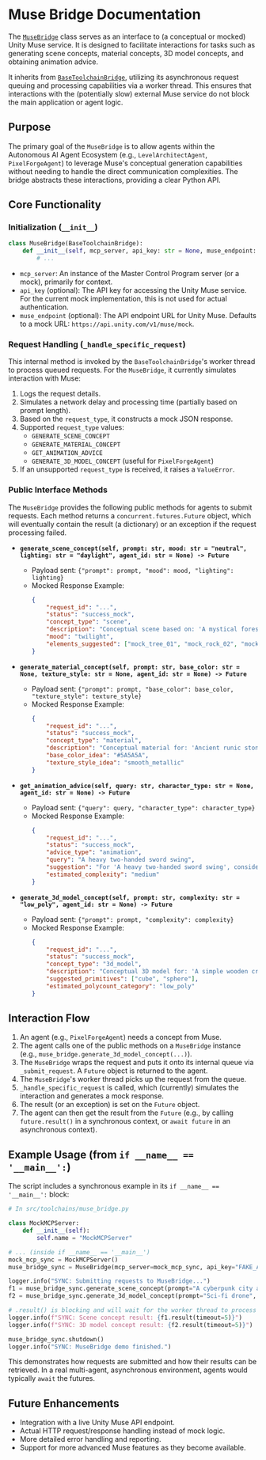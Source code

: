 # Muse Bridge Documentation

The [`MuseBridge`](../../src/toolchains/muse_bridge.py) class serves as an interface to (a conceptual or mocked) Unity Muse service. It is designed to facilitate interactions for tasks such as generating scene concepts, material concepts, 3D model concepts, and obtaining animation advice.

It inherits from [`BaseToolchainBridge`](../../src/toolchains/base_toolchain_bridge.py), utilizing its asynchronous request queuing and processing capabilities via a worker thread. This ensures that interactions with the (potentially slow) external Muse service do not block the main application or agent logic.

## Purpose

The primary goal of the `MuseBridge` is to allow agents within the Autonomous AI Agent Ecosystem (e.g., `LevelArchitectAgent`, `PixelForgeAgent`) to leverage Muse's conceptual generation capabilities without needing to handle the direct communication complexities. The bridge abstracts these interactions, providing a clear Python API.

## Core Functionality

### Initialization (`__init__`)

```python
class MuseBridge(BaseToolchainBridge):
    def __init__(self, mcp_server, api_key: str = None, muse_endpoint: str = None):
        # ...
```

*   `mcp_server`: An instance of the Master Control Program server (or a mock), primarily for context.
*   `api_key` (optional): The API key for accessing the Unity Muse service. For the current mock implementation, this is not used for actual authentication.
*   `muse_endpoint` (optional): The API endpoint URL for Unity Muse. Defaults to a mock URL: `https://api.unity.com/v1/muse/mock`.

### Request Handling (`_handle_specific_request`)

This internal method is invoked by the `BaseToolchainBridge`'s worker thread to process queued requests.
For the `MuseBridge`, it currently simulates interaction with Muse:
1.  Logs the request details.
2.  Simulates a network delay and processing time (partially based on prompt length).
3.  Based on the `request_type`, it constructs a mock JSON response.
4.  Supported `request_type` values:
    *   `GENERATE_SCENE_CONCEPT`
    *   `GENERATE_MATERIAL_CONCEPT`
    *   `GET_ANIMATION_ADVICE`
    *   `GENERATE_3D_MODEL_CONCEPT` (useful for `PixelForgeAgent`)
5.  If an unsupported `request_type` is received, it raises a `ValueError`.

### Public Interface Methods

The `MuseBridge` provides the following public methods for agents to submit requests. Each method returns a `concurrent.futures.Future` object, which will eventually contain the result (a dictionary) or an exception if the request processing failed.

*   **`generate_scene_concept(self, prompt: str, mood: str = "neutral", lighting: str = "daylight", agent_id: str = None) -> Future`**
    *   Payload sent: `{"prompt": prompt, "mood": mood, "lighting": lighting}`
    *   Mocked Response Example:
        ```json
        {
            "request_id": "...",
            "status": "success_mock",
            "concept_type": "scene",
            "description": "Conceptual scene based on: 'A mystical forest clearing at twilight'. Includes elements like [element1, element2].",
            "mood": "twilight",
            "elements_suggested": ["mock_tree_01", "mock_rock_02", "mock_lighting_twilight"]
        }
        ```

*   **`generate_material_concept(self, prompt: str, base_color: str = None, texture_style: str = None, agent_id: str = None) -> Future`**
    *   Payload sent: `{"prompt": prompt, "base_color": base_color, "texture_style": texture_style}`
    *   Mocked Response Example:
        ```json
        {
            "request_id": "...",
            "status": "success_mock",
            "concept_type": "material",
            "description": "Conceptual material for: 'Ancient runic stone texture'. Properties: [color, texture_idea].",
            "base_color_idea": "#5A5A5A",
            "texture_style_idea": "smooth_metallic"
        }
        ```

*   **`get_animation_advice(self, query: str, character_type: str = None, agent_id: str = None) -> Future`**
    *   Payload sent: `{"query": query, "character_type": character_type}`
    *   Mocked Response Example:
        ```json
        {
            "request_id": "...",
            "status": "success_mock",
            "advice_type": "animation",
            "query": "A heavy two-handed sword swing",
            "suggestion": "For 'A heavy two-handed sword swing', consider using [technique A] and focus on [keyframe principle B].",
            "estimated_complexity": "medium"
        }
        ```

*   **`generate_3d_model_concept(self, prompt: str, complexity: str = "low_poly", agent_id: str = None) -> Future`**
    *   Payload sent: `{"prompt": prompt, "complexity": complexity}`
    *   Mocked Response Example:
        ```json
        {
            "request_id": "...",
            "status": "success_mock",
            "concept_type": "3d_model",
            "description": "Conceptual 3D model for: 'A simple wooden crate' (low_poly). Key features: [feature1, feature2].",
            "suggested_primitives": ["cube", "sphere"],
            "estimated_polycount_category": "low_poly"
        }
        ```

## Interaction Flow

1.  An agent (e.g., `PixelForgeAgent`) needs a concept from Muse.
2.  The agent calls one of the public methods on a `MuseBridge` instance (e.g., `muse_bridge.generate_3d_model_concept(...)`).
3.  The `MuseBridge` wraps the request and puts it onto its internal queue via `_submit_request`. A `Future` object is returned to the agent.
4.  The `MuseBridge`'s worker thread picks up the request from the queue.
5.  `_handle_specific_request` is called, which (currently) simulates the interaction and generates a mock response.
6.  The result (or an exception) is set on the `Future` object.
7.  The agent can then get the result from the `Future` (e.g., by calling `future.result()` in a synchronous context, or `await future` in an asynchronous context).

## Example Usage (from `if __name__ == '__main__':`)

The script includes a synchronous example in its `if __name__ == '__main__':` block:

```python
# In src/toolchains/muse_bridge.py

class MockMCPServer:
    def __init__(self):
        self.name = "MockMCPServer"

# ... (inside if __name__ == '__main__')
mock_mcp_sync = MockMCPServer()
muse_bridge_sync = MuseBridge(mcp_server=mock_mcp_sync, api_key="FAKE_API_KEY_SYNC")

logger.info("SYNC: Submitting requests to MuseBridge...")
f1 = muse_bridge_sync.generate_scene_concept(prompt="A cyberpunk city alley", agent_id="LA02")
f2 = muse_bridge_sync.generate_3d_model_concept(prompt="Sci-fi drone", complexity="medium_poly", agent_id="PF02")

# .result() is blocking and will wait for the worker thread to process
logger.info(f"SYNC: Scene concept result: {f1.result(timeout=5)}")
logger.info(f"SYNC: 3D model concept result: {f2.result(timeout=5)}")

muse_bridge_sync.shutdown()
logger.info("SYNC: MuseBridge demo finished.")
```

This demonstrates how requests are submitted and how their results can be retrieved. In a real multi-agent, asynchronous environment, agents would typically `await` the futures.

## Future Enhancements

*   Integration with a live Unity Muse API endpoint.
*   Actual HTTP request/response handling instead of mock logic.
*   More detailed error handling and reporting.
*   Support for more advanced Muse features as they become available.